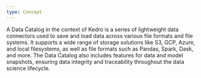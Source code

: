 ```yaml
---
type: Concept
---
```


A Data Catalog in the context of Kedro is a series of lightweight data connectors used to save and load data across various file formats and file systems. It supports a wide range of storage solutions like S3, GCP, Azure, and local filesystems, as well as file formats such as Pandas, Spark, Dask, and more. The Data Catalog also includes features for data and model snapshots, ensuring data integrity and traceability throughout the data science lifecycle.